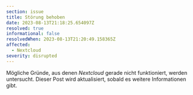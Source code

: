 ```yaml
---
section: issue
title: Störung behoben
date: 2023-08-13T21:18:25.654097Z
resolved: true
informational: false
resolvedWhen: 2023-08-13T21:20:49.158365Z
affected:
  - Nextcloud
severity: disrupted
---
```

Mögliche Gründe, aus denen *Nextcloud* gerade nicht funktioniert, werden untersucht. Dieser Post wird aktualisiert, sobald es weitere Informationen gibt.

        